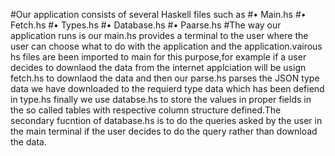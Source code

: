 #Our application consists of several Haskell files such as 
#• Main.hs
#• Fetch.hs
#• Types.hs
#• Database.hs
#• Paarse.hs
#The way our application runs is our main.hs provides a terminal to the user where the 
user can choose what to do with the application and the application.vairous hs files are 
been imported to main for this purpose,for example if a user decides to downlaod the 
data from the internet applciation will be usign fetch.hs to downlaod the data and then 
our parse.hs parses the JSON type data we have downloaded to the requierd type data 
which has been defiend in type.hs finally we use databse.hs to store the values in 
proper fields in the so called tables with respective column structure defined.The 
secondary fucntion of database.hs is to do the queries asked by the user in the main 
terminal if the user decides to do the query rather than download the data.

